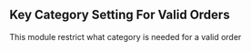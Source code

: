 Key Category Setting For Valid Orders
--------
This module restrict what category is needed for a valid order